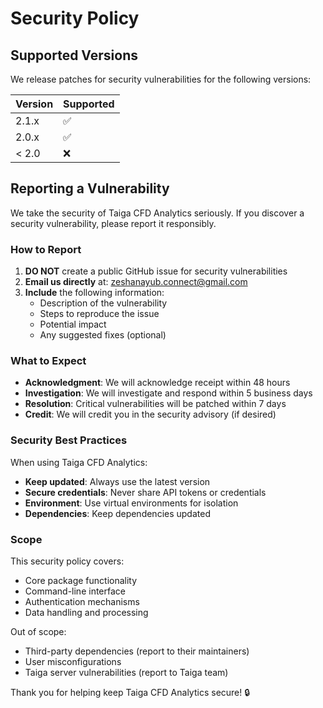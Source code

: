 # Security Policy

## Supported Versions

We release patches for security vulnerabilities for the following versions:

| Version | Supported          |
| ------- | ------------------ |
| 2.1.x   | :white_check_mark: |
| 2.0.x   | :white_check_mark: |
| < 2.0   | :x:                |

## Reporting a Vulnerability

We take the security of Taiga CFD Analytics seriously. If you discover a security vulnerability, please report it responsibly.

### How to Report

1. **DO NOT** create a public GitHub issue for security vulnerabilities
2. **Email us directly** at: zeshanayub.connect@gmail.com
3. **Include** the following information:
   - Description of the vulnerability
   - Steps to reproduce the issue
   - Potential impact
   - Any suggested fixes (optional)

### What to Expect

- **Acknowledgment**: We will acknowledge receipt within 48 hours
- **Investigation**: We will investigate and respond within 5 business days
- **Resolution**: Critical vulnerabilities will be patched within 7 days
- **Credit**: We will credit you in the security advisory (if desired)

### Security Best Practices

When using Taiga CFD Analytics:

- **Keep updated**: Always use the latest version
- **Secure credentials**: Never share API tokens or credentials
- **Environment**: Use virtual environments for isolation
- **Dependencies**: Keep dependencies updated

### Scope

This security policy covers:
- Core package functionality
- Command-line interface
- Authentication mechanisms
- Data handling and processing

Out of scope:
- Third-party dependencies (report to their maintainers)
- User misconfigurations
- Taiga server vulnerabilities (report to Taiga team)

Thank you for helping keep Taiga CFD Analytics secure! 🔒
